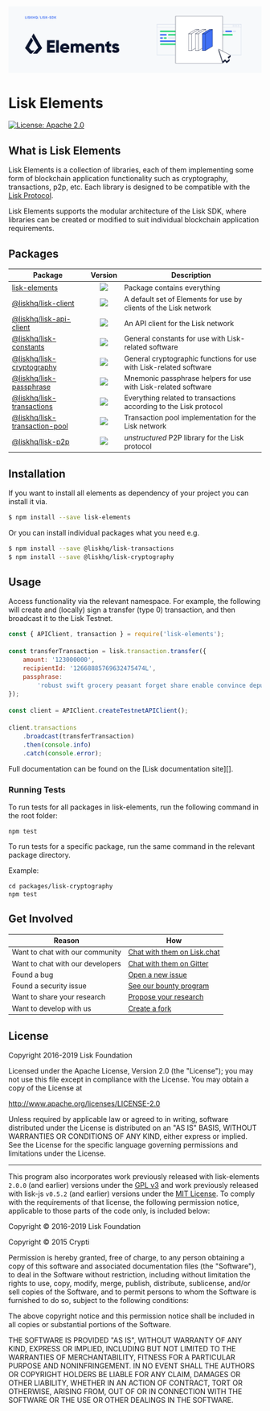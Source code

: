 ![Logo](../docs/assets/banner_elements.png)

# Lisk Elements

[![License: Apache 2.0](https://img.shields.io/badge/License-Apache%202.0-blue.svg)](http://www.apache.org/licenses/LICENSE-2.0)

## What is Lisk Elements

Lisk Elements is a collection of libraries, each of them implementing some form of blockchain application functionality such as cryptography, transactions, p2p, etc. Each library is designed to be compatible with the [Lisk Protocol](https://lisk.io/documentation/lisk-protocol).

Lisk Elements supports the modular architecture of the Lisk SDK, where libraries can be created or modified to suit individual blockchain application requirements.

## Packages

| Package                                                          |                                                        Version                                                        | Description                                                        |
| ---------------------------------------------------------------- | :-------------------------------------------------------------------------------------------------------------------: | ------------------------------------------------------------------ |
| [lisk-elements](/elements/lisk-elements)                         |         [![](https://img.shields.io/badge/npm-v2.1.0-green.svg)](https://www.npmjs.com/package/lisk-elements)         | Package contains everything                                        |
| [@liskhq/lisk-client](/elements/lisk-client)                     |      [![](https://img.shields.io/badge/npm-v2.1.0-green.svg)](https://www.npmjs.com/package/@liskhq/lisk-client)      | A default set of Elements for use by clients of the Lisk network   |
| [@liskhq/lisk-api-client](/elements/lisk-api-client)             |    [![](https://img.shields.io/badge/npm-v2.0.1-green.svg)](https://www.npmjs.com/package/@liskhq/lisk-api-client)    | An API client for the Lisk network                                 |
| [@liskhq/lisk-constants](/elements/lisk-constants)               |    [![](https://img.shields.io/badge/npm-v1.2.1-green.svg)](https://www.npmjs.com/package/@liskhq/lisk-constants)     | General constants for use with Lisk-related software               |
| [@liskhq/lisk-cryptography](/elements/lisk-cryptography)         |   [![](https://img.shields.io/badge/npm-v2.1.0-green.svg)](https://www.npmjs.com/package/@liskhq/lisk-cryptography)   | General cryptographic functions for use with Lisk-related software |
| [@liskhq/lisk-passphrase](/elements/lisk-passphrase)             |    [![](https://img.shields.io/badge/npm-v2.0.1-green.svg)](https://www.npmjs.com/package/@liskhq/lisk-passphrase)    | Mnemonic passphrase helpers for use with Lisk-related software     |
| [@liskhq/lisk-transactions](/elements/lisk-transactions)         |   [![](https://img.shields.io/badge/npm-v2.1.1-green.svg)](https://www.npmjs.com/package/@liskhq/lisk-transactions)   | Everything related to transactions according to the Lisk protocol  |
| [@liskhq/lisk-transaction-pool](/elements/lisk-transaction-pool) | [![](https://img.shields.io/badge/npm-v0.1.1-green.svg)](https://www.npmjs.com/package/@liskhq/lisk-transaction-pool) | Transaction pool implementation for the Lisk network               |
| [@liskhq/lisk-p2p](/elements/lisk-p2p)                           |       [![](https://img.shields.io/badge/npm-v0.1.1-green.svg)](https://www.npmjs.com/package/@liskhq/lisk-p2p)        | _unstructured_ P2P library for the Lisk protocol                   |

## Installation

If you want to install all elements as dependency of your project you can install it via.

```sh
$ npm install --save lisk-elements
```

Or you can install individual packages what you need e.g.

```sh
$ npm install --save @liskhq/lisk-transactions
$ npm install --save @liskhq/lisk-cryptography
```

## Usage

Access functionality via the relevant namespace. For example, the following will create and (locally) sign a transfer (type 0) transaction, and then broadcast it to the Lisk Testnet.

```js
const { APIClient, transaction } = require('lisk-elements');

const transferTransaction = lisk.transaction.transfer({
	amount: '123000000',
	recipientId: '12668885769632475474L',
	passphrase:
		'robust swift grocery peasant forget share enable convince deputy road keep cheap',
});

const client = APIClient.createTestnetAPIClient();

client.transactions
	.broadcast(transferTransaction)
	.then(console.info)
	.catch(console.error);
```

Full documentation can be found on the [Lisk documentation site][].

### Running Tests

To run tests for all packages in lisk-elements, run the following command in the root folder:

```
npm test
```

To run tests for a specific package, run the same command in the relevant package directory.

Example:

```
cd packages/lisk-cryptography
npm test
```

## Get Involved

| Reason                           | How                                                                                            |
| -------------------------------- | ---------------------------------------------------------------------------------------------- |
| Want to chat with our community  | [Chat with them on Lisk.chat](http://lisk.chat)                                                |
| Want to chat with our developers | [Chat with them on Gitter](https://gitter.im/LiskHQ/lisk)                                      |
| Found a bug                      | [Open a new issue](https://github.com/LiskHQ/lisk/issues/new)                                  |
| Found a security issue           | [See our bounty program](https://blog.lisk.io/announcing-lisk-bug-bounty-program-5895bdd46ed4) |
| Want to share your research      | [Propose your research](https://research.lisk.io)                                              |
| Want to develop with us          | [Create a fork](https://github.com/LiskHQ/lisk/fork)                                           |

## License

Copyright 2016-2019 Lisk Foundation

Licensed under the Apache License, Version 2.0 (the "License");
you may not use this file except in compliance with the License.
You may obtain a copy of the License at

http://www.apache.org/licenses/LICENSE-2.0

Unless required by applicable law or agreed to in writing, software
distributed under the License is distributed on an "AS IS" BASIS,
WITHOUT WARRANTIES OR CONDITIONS OF ANY KIND, either express or implied.
See the License for the specific language governing permissions and
limitations under the License.

---

This program also incorporates work previously released with lisk-elements `2.0.0` (and earlier) versions under the [GPL v3](https://www.gnu.org/licenses/gpl-3.0.en.html) and work previously released with lisk-js `v0.5.2` (and earlier) versions under the [MIT License](https://opensource.org/licenses/MIT). To comply with the requirements of that license, the following permission notice, applicable to those parts of the code only, is included below:

Copyright © 2016-2019 Lisk Foundation

Copyright © 2015 Crypti

Permission is hereby granted, free of charge, to any person obtaining a copy of this software and associated documentation files (the "Software"), to deal in the Software without restriction, including without limitation the rights to use, copy, modify, merge, publish, distribute, sublicense, and/or sell copies of the Software, and to permit persons to whom the Software is furnished to do so, subject to the following conditions:

The above copyright notice and this permission notice shall be included in all copies or substantial portions of the Software.

THE SOFTWARE IS PROVIDED "AS IS", WITHOUT WARRANTY OF ANY KIND, EXPRESS OR IMPLIED, INCLUDING BUT NOT LIMITED TO THE WARRANTIES OF MERCHANTABILITY, FITNESS FOR A PARTICULAR PURPOSE AND NONINFRINGEMENT. IN NO EVENT SHALL THE AUTHORS OR COPYRIGHT HOLDERS BE LIABLE FOR ANY CLAIM, DAMAGES OR OTHER LIABILITY, WHETHER IN AN ACTION OF CONTRACT, TORT OR OTHERWISE, ARISING FROM, OUT OF OR IN CONNECTION WITH THE SOFTWARE OR THE USE OR OTHER DEALINGS IN THE SOFTWARE.
